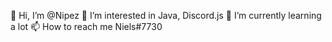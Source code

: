 👋 Hi, I’m @Nipez
👀 I’m interested in Java, Discord.js
🌱 I’m currently learning a lot
📫 How to reach me Niels#7730
